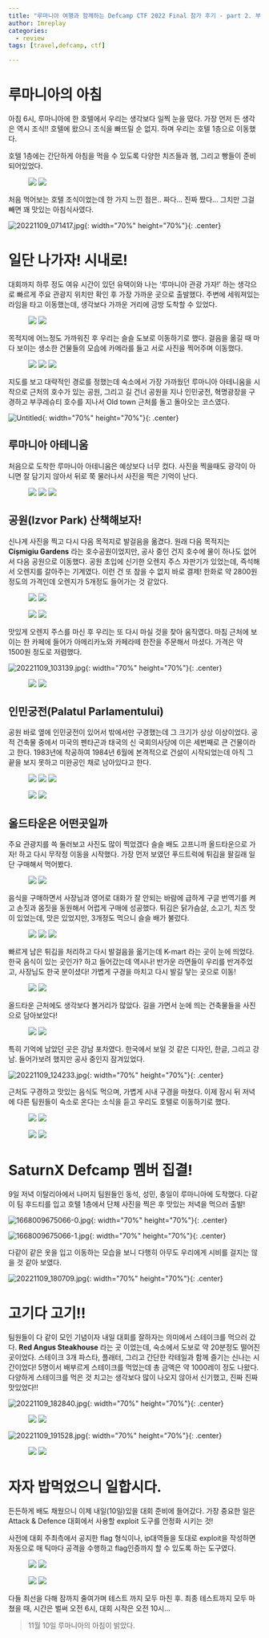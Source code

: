 ```yaml
---
title: "루마니아 여행과 함께하는 Defcamp CTF 2022 Final 참가 후기 - part 2. 부쿠레슈티 여행기"
author: Imreplay
categories:
  - review
tags: [travel,defcamp, ctf]

---
```


# 루마니아의 아침

아침 6시, 루마니아에 한 호텔에서 우리는 생각보다 일찍 눈을 떴다. 가장 먼저 든 생각은 역시 조식!! 호텔에 왔으니 조식을 빠뜨릴 순 없지. 하며 우리는 호텔 1층으로 이동했다. 

호텔 1층에는 간단하게 아침을 먹을 수 있도록 다양한 치즈들과 햄, 그리고 빵들이 준비되어있었다.

<figure class="half">
    <img src="https://cdn.jsdelivr.net/gh/SaturnX-Korea/saturnx-korea.github.io/assets/post/dctf22/part2/20221109_070810.jpg">
    <img src="https://cdn.jsdelivr.net/gh/SaturnX-Korea/saturnx-korea.github.io/assets/post/dctf22/part2/1667971469256.jpg">
</figure>

처음 먹어보는 호텔 조식이었는데 한 가지 느낀 점은.. 짜다… 진짜 짰다… 그치만 그걸 빼면 꽤 맛있는 아침식사였다.

![20221109_071417.jpg](https://cdn.jsdelivr.net/gh/SaturnX-Korea/saturnx-korea.github.io/assets/post/dctf22/part2/20221109_071417.jpg){: width="70%" height="70%"}{: .center}

# 일단 나가자! 시내로!

대회까지 하루 정도 여유 시간이 있던 유택이와 나는 ‘루마니아 관광 가자!’ 하는 생각으로 빠르게 주요 관광지 위치만 확인 후 가장 가까운 곳으로 출발했다. 주변에 세워져있는 라임을 타고 이동했는데, 생각보다 가까운 거리에 금방 도착할 수 있었다.

<figure class="half">
    <img src="https://cdn.jsdelivr.net/gh/SaturnX-Korea/saturnx-korea.github.io/assets/post/dctf22/part2/20221109_092201.jpg">
    <img src="https://cdn.jsdelivr.net/gh/SaturnX-Korea/saturnx-korea.github.io/assets/post/dctf22/part2/20221109_093210.jpg">
</figure>

목적지에 어느정도 가까워진 후 우리는 슬슬 도보로 이동하기로 했다. 걸음을 옮길 때 마다 보이는 생소한 건물들의 모습에 카메라를 들고 서로 사진을 찍어주며 이동했다.

<figure class="third">
    <img src="https://cdn.jsdelivr.net/gh/SaturnX-Korea/saturnx-korea.github.io/assets/post/dctf22/part2/20221109_093219.jpg">
    <img src="https://cdn.jsdelivr.net/gh/SaturnX-Korea/saturnx-korea.github.io/assets/post/dctf22/part2/20221109_093420.jpg">
    <img src="https://cdn.jsdelivr.net/gh/SaturnX-Korea/saturnx-korea.github.io/assets/post/dctf22/part2/20221109_093605.jpg">
</figure>


지도를 보고 대략적인 경로를 정했는데 숙소에서 가장 가까웠던 루마니아 아테니움을 시작으로 근처의 호수가 있는 공원, 그리고 길 건너 공원을 지나 인민궁전, 혁명광장을 구경하고 부쿠레슈티 호수를 지나서 Old town 근처를 돌고 돌아오는 코스였다.

![Untitled](https://cdn.jsdelivr.net/gh/SaturnX-Korea/saturnx-korea.github.io/assets/post/dctf22/part2/Untitled.png){: width="70%" height="70%"}{: .center}

## 루마니아 아테니움

처음으로 도착한 루마니아 아테니움은 예상보다 너무 컸다. 사진을 찍을때도 광각이 아니면 잘 담기지 않아서 뒤로 쭉 물러나서 사진을 찍은 기억이 난다.

<figure class="third">
    <img src="https://cdn.jsdelivr.net/gh/SaturnX-Korea/saturnx-korea.github.io/assets/post/dctf22/part2/20221109_093713.jpg">
    <img src="https://cdn.jsdelivr.net/gh/SaturnX-Korea/saturnx-korea.github.io/assets/post/dctf22/part2/20221109_094149.jpg">
    <img src="https://cdn.jsdelivr.net/gh/SaturnX-Korea/saturnx-korea.github.io/assets/post/dctf22/part2/20221109_094227.jpg">
</figure>



## 공원(**Izvor Park**) 산책해보자!

신나게 사진을 찍고 다시 다음 목적지로 발걸음을 옮겼다. 원래 다음 목적지는 **Cișmigiu Gardens** 라는 호수공원이었지만, 공사 중인 건지 호수에 물이 하나도 없어서 다음 공원으로 이동했다. 공원 초입에 신기한 오렌지 주스 자판기가 있었는데, 즉석해서 오렌지를 갈아주는 기계였다. 이런 건 또 참을 수 없지 바로 결제! 한화로 약 2800원 정도의 가격인데 오렌지가 5개정도 들어가는 것 같았다. 


<figure class="half">
    <img src="https://cdn.jsdelivr.net/gh/SaturnX-Korea/saturnx-korea.github.io/assets/post/dctf22/part2/20221109_100700.jpg">
    <img src="https://cdn.jsdelivr.net/gh/SaturnX-Korea/saturnx-korea.github.io/assets/post/dctf22/part2/20221109_101016.jpg">
</figure>


<figure class="half">
    <img src="https://cdn.jsdelivr.net/gh/SaturnX-Korea/saturnx-korea.github.io/assets/post/dctf22/part2/20221109_101035.jpg">
    <img src="https://cdn.jsdelivr.net/gh/SaturnX-Korea/saturnx-korea.github.io/assets/post/dctf22/part2/20221109_101123.jpg">
</figure>

맛있게 오렌지 주스를 마신 후 우리는 또 다시 마실 것을 찾아 움직였다. 마침 근처에 보이는 한 카페에 들어가 아메리카노와 카페라떼 한잔을 주문해서 마셨다. 가격은 약 1500원 정도로 저렴했다.

![20221109_103139.jpg](https://cdn.jsdelivr.net/gh/SaturnX-Korea/saturnx-korea.github.io/assets/post/dctf22/part2/20221109_103139.jpg){: width="70%" height="70%"}{: .center}

<figure class="half">
    <img src="https://cdn.jsdelivr.net/gh/SaturnX-Korea/saturnx-korea.github.io/assets/post/dctf22/part2/20221109_103451.jpg">
    <img src="https://cdn.jsdelivr.net/gh/SaturnX-Korea/saturnx-korea.github.io/assets/post/dctf22/part2/20221109_104110.jpg">
</figure>


## 인민궁전(**Palatul Parlamentului**)

공원 바로 옆에 인민궁전이 있어서 밖에서만 구경했는데 그 크기가 상상 이상이었다. 공적 건축물 중에서 미국의 펜타곤과 태국의 신 국회의사당에 이은 세번째로 큰 건물이라고 한다. 1983년에 착공하여 1984년 6월에 본격적으로 건설이 시작되었는데 아직 그 끝을 보지 못하고 미완공인 채로 남아있다고 한다.

<figure class="third">
    <img src="https://cdn.jsdelivr.net/gh/SaturnX-Korea/saturnx-korea.github.io/assets/post/dctf22/part2/20221109_112402.jpg">
    <img src="https://cdn.jsdelivr.net/gh/SaturnX-Korea/saturnx-korea.github.io/assets/post/dctf22/part2/20221109_105941.jpg">
    <img src="https://cdn.jsdelivr.net/gh/SaturnX-Korea/saturnx-korea.github.io/assets/post/dctf22/part2/20221109_111517.jpg">
</figure>

<figure class="half">
    <img src="https://cdn.jsdelivr.net/gh/SaturnX-Korea/saturnx-korea.github.io/assets/post/dctf22/part2/20221109_112502.jpg">
    <img src="https://cdn.jsdelivr.net/gh/SaturnX-Korea/saturnx-korea.github.io/assets/post/dctf22/part2/20221109_112524.jpg">
</figure>


## 올드타운은 어떤곳일까

주요 관광지를 쓱 둘러보고 사진도 많이 찍었겠다 슬슬 배도 고프니까 올드타운으로 가자! 하고 다시 무작정 이동을 시작했다. 가장 먼저 보였던 푸드트럭에 튀김을 팔길래 일단 구매해서 먹어봤다.

<figure class="half">
    <img src="https://cdn.jsdelivr.net/gh/SaturnX-Korea/saturnx-korea.github.io/assets/post/dctf22/part2/20221109_113155.jpg">
    <img src="https://cdn.jsdelivr.net/gh/SaturnX-Korea/saturnx-korea.github.io/assets/post/dctf22/part2/20221109_113128.jpg">
</figure>


음식을 구매하면서 사장님과 영어로 대화가 잘 안되는 바람에 급하게 구글 번역기를 켜고 손짓과 몸짓을 동원해서 어렵게 구매에 성공했다. 튀김은 닭가슴살, 소고기, 치즈 맛이 있었는데, 맛은 있었지만, 3개정도 먹으니 슬슬 배가 불렀다. 

<figure class="third">
    <img src="https://cdn.jsdelivr.net/gh/SaturnX-Korea/saturnx-korea.github.io/assets/post/dctf22/part2/20221109_121551.jpg">
    <img src="https://cdn.jsdelivr.net/gh/SaturnX-Korea/saturnx-korea.github.io/assets/post/dctf22/part2/20221109_121908.jpg">
    <img src="https://cdn.jsdelivr.net/gh/SaturnX-Korea/saturnx-korea.github.io/assets/post/dctf22/part2/20221109_121513.jpg">
</figure>


빠르게 남은 튀김을 처리하고 다시 발걸음을 옮기는데 K-mart 라는 곳이 눈에 띄었다. 한국 음식이 있는 곳인가? 하고 들어갔는데 역시나! 반가운 라면들이 우리를 반겨주었고, 사장님도 한국 분이셨다! 가볍게 구경을 마치고 다시 발길 닿는 곳으로 이동!

<figure class="half">
    <img src="https://cdn.jsdelivr.net/gh/SaturnX-Korea/saturnx-korea.github.io/assets/post/dctf22/part2/20221109_123206.jpg">
    <img src="https://cdn.jsdelivr.net/gh/SaturnX-Korea/saturnx-korea.github.io/assets/post/dctf22/part2/20221109_123234.jpg">
</figure>


올드타운 근처에도 생각보다 볼거리가 많았다. 길을 가면서 눈에 띄는 건축물들을 사진으로 담아보았다!

<figure class="half">
    <img src="https://cdn.jsdelivr.net/gh/SaturnX-Korea/saturnx-korea.github.io/assets/post/dctf22/part2/20221109_123555.jpg">
    <img src="https://cdn.jsdelivr.net/gh/SaturnX-Korea/saturnx-korea.github.io/assets/post/dctf22/part2/20221109_124005.jpg">
</figure>


특히 기억에 남았던 곳은 강남 포차였다.  한국에서 보일 것 같은 디자인, 한글, 그리고 강남. 들어가보려 했지만 공사 중인지 잠겨있었다. 

![20221109_124233.jpg](https://cdn.jsdelivr.net/gh/SaturnX-Korea/saturnx-korea.github.io/assets/post/dctf22/part2/20221109_124233.jpg){: width="70%" height="70%"}{: .center}

근처도 구경하고 맛있는 음식도 먹으며, 가볍게 시내 구경을 마쳤다. 이제 잠시 뒤 저녁에 다른 팀원들이 숙소로 온다는 소식을 듣고 우리도 호텔로 이동하기로 했다.

<figure class="half">
    <img src="https://cdn.jsdelivr.net/gh/SaturnX-Korea/saturnx-korea.github.io/assets/post/dctf22/part2/20221109_133907.jpg">
    <img src="https://cdn.jsdelivr.net/gh/SaturnX-Korea/saturnx-korea.github.io/assets/post/dctf22/part2/20221109_134900.jpg">
</figure>


<figure class="half">
    <img src="https://cdn.jsdelivr.net/gh/SaturnX-Korea/saturnx-korea.github.io/assets/post/dctf22/part2/20221109_140455.jpg">
    <img src="https://cdn.jsdelivr.net/gh/SaturnX-Korea/saturnx-korea.github.io/assets/post/dctf22/part2/20221109_135645.jpg">
</figure>


# SaturnX Defcamp 멤버 집결!

9일 저녁 이탈리아에서 나머지 팀원들인 동석, 성민, 충일이 루마니아에 도착했다. 다같이 팀 후드티를 입고 호텔 1층에서 단체 사진을 찍은 후 맛있는 저녁을 먹으러 출발!

![1668009675066-0.jpg](https://cdn.jsdelivr.net/gh/SaturnX-Korea/saturnx-korea.github.io/assets/post/dctf22/part2/1668009675066-0.jpg){: width="70%" height="70%"}{: .center}

![1668009675066-1.jpg](https://cdn.jsdelivr.net/gh/SaturnX-Korea/saturnx-korea.github.io/assets/post/dctf22/part2/1668009675066-1.jpg){: width="70%" height="70%"}{: .center}

다같이 같은 옷을 입고 이동하는 모습을 보니 다행히 아무도 우리에게 시비를 걸지는 않을 것 같아 보였다.

![20221109_180709.jpg](https://cdn.jsdelivr.net/gh/SaturnX-Korea/saturnx-korea.github.io/assets/post/dctf22/part2/20221109_180709.jpg){: width="70%" height="70%"}{: .center}

# 고기다 고기!!

팀원들이 다 같이 모인 기념이자 내일 대회를 잘하자는 의미에서 스테이크를 먹으러 갔다. **Red Angus Steakhouse** 라는 곳 이었는데, 숙소에서 도보로 약 20분정도 떨어진 곳이었다. 스테이크 3개 파스타, 플래터, 그리고 간단한 칵테일과 함께 즐기는 신나는 시간이었다! 5명이서 배부르게 스테이크를 먹었는데 총 금액은 약 1000레이 정도 나왔다. 다양하게 스테이크를 먹은 것 치고는 생각보다 많이 나오지 않아서 신기했고, 진짜 진짜 맛있었다!!

![20221109_182840.jpg](https://cdn.jsdelivr.net/gh/SaturnX-Korea/saturnx-korea.github.io/assets/post/dctf22/part2/20221109_182840.jpg){: width="70%" height="70%"}{: .center}

<figure class="half">
    <img src="https://cdn.jsdelivr.net/gh/SaturnX-Korea/saturnx-korea.github.io/assets/post/dctf22/part2/20221109_190446.jpg">
    <img src="https://cdn.jsdelivr.net/gh/SaturnX-Korea/saturnx-korea.github.io/assets/post/dctf22/part2/20221109_190751.jpg">
</figure>

![20221109_191528.jpg](https://cdn.jsdelivr.net/gh/SaturnX-Korea/saturnx-korea.github.io/assets/post/dctf22/part2/20221109_191528.jpg){: width="70%" height="70%"}{: .center}

<figure class="half">
    <img src="https://cdn.jsdelivr.net/gh/SaturnX-Korea/saturnx-korea.github.io/assets/post/dctf22/part2/20221109_191246.jpg">
    <img src="https://cdn.jsdelivr.net/gh/SaturnX-Korea/saturnx-korea.github.io/assets/post/dctf22/part2/20221109_192728.jpg">
</figure>

# 자자 밥먹었으니 일합시다.

든든하게 배도 채웠으니 이제 내일(10일)있을 대회 준비에 들어갔다. 가장 중요한 일은 Attack &  Defence 대회에서 사용할 exploit 도구를 안정화 시키는 것!

사전에 대회 주최측에서 공지한 flag 형식이나, ip대역들을 토대로 exploit을 작성하면 자동으로 매 틱마다 공격을 수행하고 flag인증까지 할 수 있도록 하는 도구였다.


<figure class="half">
    <img src="https://cdn.jsdelivr.net/gh/SaturnX-Korea/saturnx-korea.github.io/assets/post/dctf22/part2/20221109_220946.jpg">
    <img src="https://cdn.jsdelivr.net/gh/SaturnX-Korea/saturnx-korea.github.io/assets/post/dctf22/part2/1668057927072-3.jpg">
</figure>

<figure class="half">
    <img src="https://cdn.jsdelivr.net/gh/SaturnX-Korea/saturnx-korea.github.io/assets/post/dctf22/part2/1668057927072-0.jpg">
    <img src="https://cdn.jsdelivr.net/gh/SaturnX-Korea/saturnx-korea.github.io/assets/post/dctf22/part2/1668057927072-1.jpg">
</figure>

다들 최선을 다해 잠까지 줄여가며 테스트 까지 모두 마친 후. 최종 테스트까지 모두 마쳤을 때, 시간은 벌써 오전 6시, 대회 시작은 오전 10시… 

> 11월 10일 루마니아의 아침이 밝았다.